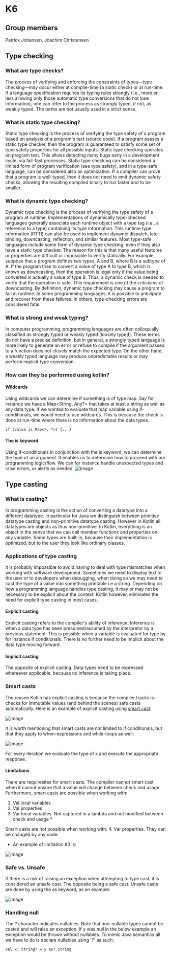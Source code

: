 # K6
## Group members
Patrick Johansen, Joachim Christensen
## Type checking
### What are type checks?
The process of verifying and enforcing the constraints of types—type checking—may occur either at compile-time (a static check) or at run-time. If a language specification requires its typing rules strongly (i.e., more or less allowing only those automatic type conversions that do not lose information), one can refer to the process as strongly typed, if not, as weakly typed. The terms are not usually used in a strict sense.

### What is static type checking?
Static type checking is the process of verifying the type safety of a program based on analysis of a program's text (source code). If a program passes a static type checker, then the program is guaranteed to satisfy some set of type safety properties for all possible inputs.
Static type checking operates on program text. This allows detecting many bugs early in a development cycle, via fail-fast processes.
Static type checking can be considered a limited form of program verification (see type safety), and in a type-safe language, can be considered also an optimization. If a compiler can prove that a program is well-typed, then it does not need to emit dynamic safety checks, allowing the resulting compiled binary to run faster and to be smaller.
### What is dynamic type checking?
Dynamic type checking is the process of verifying the type safety of a program at runtime. Implementations of dynamically type-checked languages generally associate each runtime object with a type tag (i.e., a reference to a type) containing its type information. This runtime type information (RTTI) can also be used to implement dynamic dispatch, late binding, downcasting, reflection, and similar features.
Most type-safe languages include some form of dynamic type checking, even if they also have a static type checker. The reason for this is that many useful features or properties are difficult or impossible to verify statically. For example, suppose that a program defines two types, A and B, where B is a subtype of A. If the program tries to convert a value of type A to type B, which is known as downcasting, then the operation is legal only if the value being converted is actually a value of type B. Thus, a dynamic check is needed to verify that the operation is safe. This requirement is one of the criticisms of downcasting.
By definition, dynamic type checking may cause a program to fail at runtime. In some programming languages, it is possible to anticipate and recover from these failures. In others, type-checking errors are considered fatal.
### What is strong and weak typing?
In computer programming, programming languages are often colloquially classified as strongly typed or weakly typed (loosely typed). These terms do not have a precise definition, but in general, a strongly typed language is more likely to generate an error or refuse to compile if the argument passed to a function does not closely match the expected type. On the other hand, a weakly typed language may produce unpredictable results or may perform implicit type conversion.
### How can they be performed using kotlin?
#### Wildcards
Using wildcards we can determine if something is of type map. Say for instance we have a Map<String, Any?> that takes at least a string as well as any data type. If we wanted to evaluate that map variable using if-conditionals, we would need to use wildcards. This is because the check is done at run-time where there is no information about the data types.

`if (value is Map<*, *>) {...}`

#### The is keyword
Using if-conditionals in conjunction with the is keyword, we can determine the type of an argument. It enables us to determine how to proceed with our programming logic/flow. We can for instance handle unexpected types and raise errors, or alerts as needed.
![image](http://i63.tinypic.com/28vx7p3.png)

## Type casting
### What is casting?
In programming casting is the action of converting a datatype into a different datatype. In particular for Java we distinguish
between primitive datatype casting and non-primitive datatype casting. However in Kotlin all datatypes are objects as thus non-primitive. 
In Kotlin, everything is an object in the sense that we can call member functions and properties on any variable. 
Some types are built-in, because their implementation is optimized, but to the user they look like ordinary classes.
### Applications of type casting
It is probably impossible to avoid having to deal with type mismatches when working with software development. 
Sometimes we need to display text to the user or to developers when debugging, when doing so we may need to cast the type of a value
into something printable i.e a string. 
Depending on how a programming language handles type casting, it may or may not be necessary to be explicit about the context. 
Kotlin however, eliminates the need for explicit type casting in most cases.
#### Explicit casting
Explicit casting refers to the compiler's ability of inference. 
Inference is when a data type has been presumed/assumed by the interpretor by a previous statement. 
This is possible when a variable is evaluated for type by for instance if conditionals. There is no further need to be implicit about
the data type moving forward. 
#### Implicit casting
The opposite of explicit casting. Data types need to be expressed whereever applicable, because no inference is taking place. 
### Smart casts
The reason Kotlin has explicit casting is because the compiler tracks is-checks for immutable values (and behind the scenes) safe casts automatically.
Here is an example of explicit casting using [smart cast](https://kotlinlang.org/docs/reference/typecasts.html):

![image](http://i64.tinypic.com/14wyjj7.png)

It is worth mentioning that smart casts are not limited to if conditionals, but that they apply to when-expressions and while-loops as well:

![image](http://i65.tinypic.com/2vaflly.png)

For every iteration we evaluate the type of x and execute the appropriate response. 

#### Limitations
There are requiresites for smart casts. The compiler cannot smart cast when it cannot ensure that a value will change between check and usage. 
Furthermore, smart casts are possible when working with:
1. Val local variables
2. Val properties
3. Var local variables. Not captured in a lambda and not modified between check and usage *

Smart casts are not possible when working with:
4. Var properties. They can be changed by any code.

* An example of limitation #3 is:

![image](http://i68.tinypic.com/iym13m.png)
  
### Safe vs. Unsafe
If there is a risk of raising an exception when attempting to type cast, it is considered an unsafe cast. The opposite being a safe cast.
Unsafe casts are done by using the as keyword, as an example:

![image](http://i66.tinypic.com/14o68lg.png)

### Handling null
The ? character indicates nullables. Note that non-nullable types cannot be casted and will raise an exception.
If y was null in the below example an exception would be thrown without nullables. To mimic Java semantics all we have to do is declare nullables using '?' as such:

`val x: String? = y as? String`

